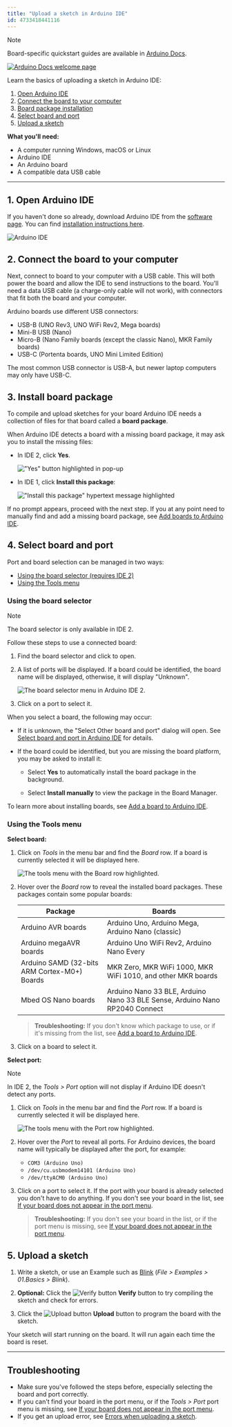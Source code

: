 ```yaml
---
title: "Upload a sketch in Arduino IDE"
id: 4733418441116
---
```


> [!NOTE]
> Board-specific quickstart guides are available in [Arduino Docs](https://docs.arduino.cc/).
>
> [![Arduino Docs welcome page](img/arduino-docs-quickstart.png)](https://docs.arduino.cc/)

Learn the basics of uploading a sketch in Arduino IDE:

1. [Open Arduino IDE](#get-ide)
2. [Connect the board to your computer](#connect)
3. [Board package installation](#package-installation)
4. [Select board and port](#select-board-and-port)
5. [Upload a sketch](#upload)

**What you'll need:**

* A computer running Windows, macOS or Linux
* Arduino IDE
* An Arduino board
* A compatible data USB cable

---

<a id="get-ide"></a>

## 1. Open Arduino IDE

If you haven't done so already, download Arduino IDE from the [software page](https://www.arduino.cc/en/software). You can find [installation instructions here](https://support.arduino.cc/hc/en-us/articles/360019833020).

![Arduino IDE](img/ide2-BareMinimum.png)

<a id="connect"></a>

## 2. Connect the board to your computer

Next, connect to board to your computer with a USB cable. This will both power the board and allow the IDE to send instructions to the board. You'll need a data USB cable (a charge-only cable will not work), with connectors that fit both the board and your computer.

Arduino boards use different USB connectors:

* USB-B (UNO Rev3, UNO WiFi Rev2, Mega boards)
* Mini-B USB (Nano)
* Micro-B (Nano Family boards (except the classic Nano), MKR Family boards)
* USB-C (Portenta boards, UNO Mini Limited Edition)

The most common USB connector is USB-A, but newer laptop computers may only have USB-C.

<a id="package-installation"></a>

## 3. Install board package

To compile and upload sketches for your board Arduino IDE needs a collection of files for that board called a **board package**.

When Arduino IDE detects a board with a missing board package, it may ask you to install the missing files:

* In IDE 2, click **Yes**.

  !["Yes" button highlighted in pop-up](img/ide2-board-install-prompt.png)

* In IDE 1, click **Install this package**:

  !["Install this package" hypertext message highlighted](img/ide1-board-install-prompt.png)

If no prompt appears, proceed with the next step. If you at any point need to manually find and add a missing board package, see [Add boards to Arduino IDE](https://support.arduino.cc/hc/en-us/articles/360016119519-Add-boards-to-Arduino-IDE).

<a id="select-board-and-port"></a>

## 4. Select board and port

Port and board selection can be managed in two ways:

* [Using the board selector (requires IDE 2)](#selector)
* [Using the Tools menu](#tools-menu)

<a id="selector"></a>

### Using the board selector

> [!NOTE]
> The board selector is only available in IDE 2.

Follow these steps to use a connected board:

1. Find the board selector and click to open.

2. A list of ports will be displayed. If a board could be identified, the board name will be displayed, otherwise, it will display "Unknown".

   ![The board selector menu in Arduino IDE 2.](img/board-selector-labels.png)

3. Click on a port to select it.

When you select a board, the following may occur:

* If it is unknown, the "Select Other board and port" dialog will open. See [Select board and port in Arduino IDE](https://support.arduino.cc/hc/en-us/articles/4406856349970#other-board-and-port) for details.

* If the board could be identified, but you are missing the board platform, you may be asked to install it:

  * Select **Yes** to automatically install the board package in the background.

  * Select **Install manually** to view the package in the Board Manager.

 To learn more about installing boards, see [Add a board to Arduino IDE](https://support.arduino.cc/hc/en-us/articles/360016119519-How-to-add-boards-in-the-board-manager).

<a id="tools-menu"></a>

### Using the Tools menu

**Select board:**

1. Click on _Tools_ in the menu bar and find the _Board_ row. If a board is currently selected it will be displayed here.

   ![The tools menu with the Board row highlighted.](img/tools_menu_highlight_board.png)

2. Hover over the _Board_ row to reveal the installed board packages. These packages contain some popular boards:

   | Package                                      | Boards                                                                      |
   |----------------------------------------------|-----------------------------------------------------------------------------|
   | Arduino AVR boards                           | Arduino Uno, Arduino Mega, Arduino Nano (classic)                           |
   | Arduino megaAVR boards                       | Arduino Uno WiFi Rev2, Arduino Nano Every                                   |
   | Arduino SAMD (32-bits ARM Cortex-M0+) Boards | MKR Zero, MKR WiFi 1000, MKR WiFi 1010, and other MKR boards                |
   | Mbed OS Nano boards                          | Arduino Nano 33 BLE, Arduino Nano 33 BLE Sense, Arduino Nano RP2040 Connect |

   > **Troubleshooting:** If you don't know which package to use, or if it's missing from the list, see [Add a board to Arduino IDE](https://support.arduino.cc/hc/en-us/articles/360016119519-How-to-add-boards-in-the-board-manager).

3. Click on a board to select it.

**Select port:**

> [!NOTE]
> In IDE 2, the _Tools > Port_ option will not display if Arduino IDE doesn't detect any ports.

1. Click on _Tools_ in the menu bar and find the _Port_ row. If a board is currently selected it will be displayed here.

   ![The tools menu with the Port row highlighted.](img/tools_menu_highlight_port.png)

2. Hover over the _Port_ to reveal all ports. For Arduino devices, the board name will typically be displayed after the port, for example:

   * `COM3 (Arduino Uno)`
   * `/dev/cu.usbmodem14101 (Arduino Uno)`
   * `/dev/ttyACM0 (Arduino Uno)`

3. Click on a port to select it. If the port with your board is already selected you don't have to do anything. If you don't see your board in the list, see [If your board does not appear in the port menu](https://support.arduino.cc/hc/en-us/articles/4412955149586-If-your-board-does-not-appear-in-the-port-menu).

   > **Troubleshooting:** If you don't see your board in the list, or if the port menu is missing, see [If your board does not appear in the port menu](https://support.arduino.cc/hc/en-us/articles/4412955149586-If-your-board-does-not-appear-in-the-port-menu).

<a id="upload"></a>

## 5. Upload a sketch

1. Write a sketch, or use an Example such as [Blink](https://www.arduino.cc/en/Tutorial/BuiltInExamples/Blink) (_File > Examples > 01.Basics > Blink_).

2. **Optional:** Click the ![Verify button](img/symbol_verify2.png) **Verify** button to try compiling the sketch and check for errors.

3. Click the ![Upload button](img/symbol_upload2.png) **Upload** button to program the board with the sketch.

Your sketch will start running on the board. It will run again each time the board is reset.

---

## Troubleshooting

* Make sure you've followed the steps before, especially selecting the board and port correctly.
* If you can't find your board in the port menu, or if the _Tools > Port_ port menu is missing, see [If your board does not appear in the port menu](https://support.arduino.cc/hc/en-us/articles/4412955149586-If-your-board-does-not-appear-in-the-port-menu).
* If you get an upload error, see [Errors when uploading a sketch](https://support.arduino.cc/hc/en-us/articles/4403365313810-Errors-when-uploading-a-sketch).
